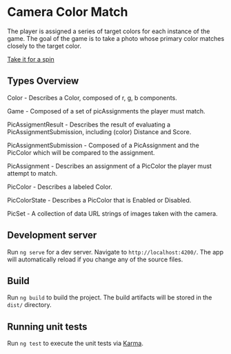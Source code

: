 # Camera Color Match

The player is assigned a series of target colors for each instance of the game. The goal of the game is to take a photo whose
primary color matches closely to the target color.

<a href="https://pawooten.github.io/ng-camera-game-dist/" target="_blank">Take it for a spin</a>

## Types Overview

Color - Describes a Color, composed of r, g, b components.

Game - Composed of a set of picAssignments the player must match.

PicAssigmentResult - Describes the result of evaluating a PicAssignmentSubmission, including (color) Distance and Score.

PicAssignmentSubmission - Composed of a PicAssignment and the PicColor which will be compared to the assignment.

PicAssignment - Describes an assignment of a PicColor the player must attempt to match.

PicColor - Describes a labeled Color.

PicColorState -  Describes a PicColor that is Enabled or Disabled.

PicSet - A collection of data URL strings of images taken with the camera.

## Development server

Run `ng serve` for a dev server. Navigate to `http://localhost:4200/`. The app will automatically reload if you change any of the source files.

## Build

Run `ng build` to build the project. The build artifacts will be stored in the `dist/` directory.

## Running unit tests

Run `ng test` to execute the unit tests via [Karma](https://karma-runner.github.io).
